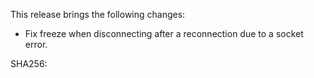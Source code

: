 This release brings the following changes:

* Fix freeze when disconnecting after a reconnection due to a socket error.

SHA256: 